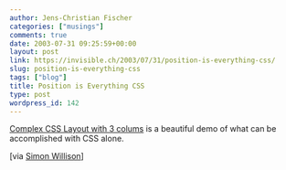 ```yaml
---
author: Jens-Christian Fischer
categories: ["musings"]
comments: true
date: 2003-07-31 09:25:59+00:00
layout: post
link: https://invisible.ch/2003/07/31/position-is-everything-css/
slug: position-is-everything-css
tags: ["blog"]
title: Position is Everything CSS
type: post
wordpress_id: 142
---
```


[Complex CSS Layout with 3 colums](https://positioniseverything.net/guests/3colcomplex.html) is a beautiful demo of what can be accomplished with CSS alone.

[via [Simon Willison](https://simon.incutio.com/archive/2003/07/30/lilyPad)]
